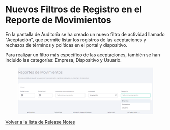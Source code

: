 # Nuevos Filtros de Registro en el Reporte de Movimientos

En la pantalla de Auditoría se ha creado un nuevo filtro de actividad llamado "Aceptación", que permite listar los registros de las aceptaciones y rechazos de términos y políticas en el portal y dispositivo.&#x20;

Para realizar un filtro más específico de las aceptaciones, también se han incluido las categorías: Empresa, Dispositivo y Usuario.

<figure><img src="../../.gitbook/assets/image (53).png" alt=""><figcaption></figcaption></figure>

[Volver a la lista de Release Notes](./)
